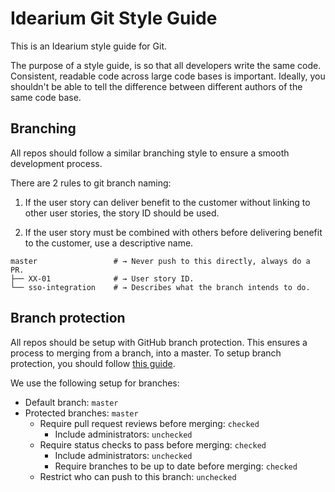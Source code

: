 # Idearium Git Style Guide

This is an Idearium style guide for Git.

The purpose of a style guide, is so that all developers write the same code. Consistent, readable code across large code bases is important. Ideally, you shouldn't be able to tell the difference between different authors of the same code base.

## Branching

All repos should follow a similar branching style to ensure a smooth development process.

There are 2 rules to git branch naming:

  1. If the user story can deliver benefit to the customer without linking to other user stories, the story ID should be used.

  2. If the user story must be combined with others before delivering benefit to the customer, use a descriptive name.


```shell
master                 # → Never push to this directly, always do a PR.
├── XX-01              # → User story ID.
└── sso-integration    # → Describes what the branch intends to do.
```

## Branch protection

All repos should be setup with GitHub branch protection. This ensures a process to merging from a branch, into a master. To setup branch protection, you should follow [this guide](https://help.github.com/articles/about-protected-branches/).

We use the following setup for branches:

- Default branch: `master`
- Protected branches: `master`
  - Require pull request reviews before merging: `checked`
    - Include administrators: `unchecked`
  - Require status checks to pass before merging: `checked`
    - Include administrators: `unchecked`
    - Require branches to be up to date before merging: `checked`
  - Restrict who can push to this branch: `unchecked`
